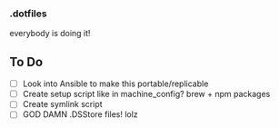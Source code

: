 ### .dotfiles
everybody is doing it!

## To Do
- [ ] Look into Ansible to make this portable/replicable
- [ ] Create setup script like in machine_config? brew + npm packages
- [ ] Create symlink script
- [ ] GOD DAMN .DSStore files! lolz
